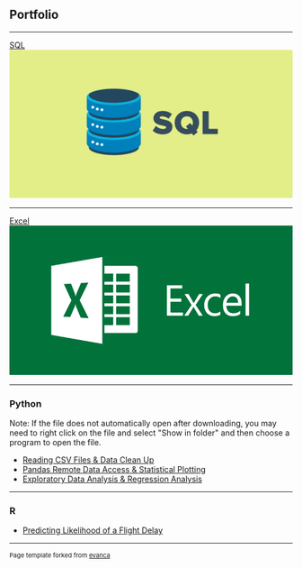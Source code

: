 ## Portfolio

---


[SQL](/pdf/SQL_Database_ASU_Project.pdf)
<img src="images/sql2.png?raw=true"/>

---
[Excel](/pdf/Excel_Statistics_ASU_Project.pdf)
<img src="images/ms excel.png?raw=true"/>

---

### Python
Note: If the file does not automatically open after downloading, you may need to right click on the file and select "Show in folder" and then choose a program to open the file.
- [Reading CSV Files & Data Clean Up](/pdf/CSV_Cleanup.py)
- [Pandas Remote Data Access & Statistical Plotting](/pdf/Pandas_Plotting.py)
- [Exploratory Data Analysis & Regression Analysis](/pdf/DataAnalysis_Regression.py)


---

### R
- [Predicting Likelihood of a Flight Delay](/pdf/CSV_Cleanup.py)


---
<p style="font-size:11px">Page template forked from <a href="https://github.com/evanca/quick-portfolio">evanca</a></p>
<!-- Remove above link if you don't want to attibute -->
